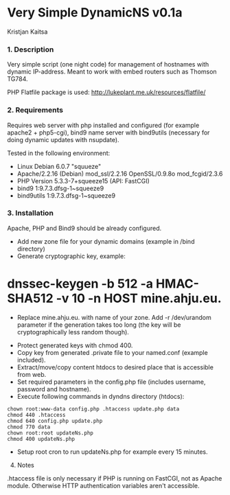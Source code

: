 Very Simple DynamicNS v0.1a
=======
Kristjan Kaitsa

### 1. Description
Very simple script (one night code) for management of hostnames with dynamic IP-address.
Meant to work with embed routers such as Thomson TG784.

PHP Flatfile package is used: http://lukeplant.me.uk/resources/flatfile/

### 2. Requirements

Requires web server with php installed and configured (for example apache2 + php5-cgi),
bind9 name server with bind9utils (necessary for doing dynamic updates with nsupdate).

Tested in the following environment:
* Linux Debian 6.0.7 "squueze"
* Apache/2.2.16 (Debian) mod_ssl/2.2.16 OpenSSL/0.9.8o mod_fcgid/2.3.6
* PHP Version 5.3.3-7+squeeze15 (API: FastCGI)
* bind9 1:9.7.3.dfsg-1~squeeze9
* bind9utils 1:9.7.3.dfsg-1~squeeze9

### 3. Installation
Apache, PHP and Bind9 should be already configured.

* Add new zone file for your dynamic domains (example in /bind directory)
* Generate cryptographic key, example:
# dnssec-keygen -b 512 -a HMAC-SHA512 -v 10 -n HOST mine.ahju.eu.
- Replace mine.ahju.eu. with name of your zone. Add -r /dev/urandom parameter if the
generation takes too long (the key will be cryptographically less random though).
* Protect generated keys with chmod 400.
* Copy key from generated .private file to your named.conf (example included).
* Extract/move/copy content htdocs to desired place that is accessible from web.
* Set required parameters in the config.php file (includes username, password and hostname).
* Execute following commands in dyndns directory (htdocs):
 ```
chown root:www-data config.php .htaccess update.php data
chmod 440 .htaccess
chmod 640 config.php update.php
chmod 770 data
chown root:root updateNs.php
chmod 400 updateNs.php
 ```
* Setup root cron to run updateNs.php for example every 15 minutes.

4. Notes

.htaccess file is only necessary if PHP is running on FastCGI, not as Apache module.
Otherwise HTTP authentication variables aren't accessible.